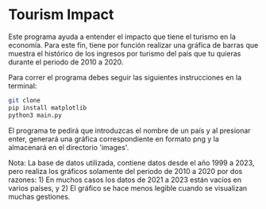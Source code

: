 # Tourism Impact

Este programa ayuda a entender el impacto que tiene el turismo en la economía. Para este fin, tiene por función realizar una gráfica de barras que muestra el histórico de los ingresos por turismo del país que tu quieras durante el periodo de 2010 a 2020.

Para correr el programa debes seguir las siguientes instrucciones en la terminal:

```sh
git clone
pip install matplotlib
python3 main.py
```
El programa te pedirá que introduzcas el nombre de un país y al presionar enter, generará una gráfica correspondiente en formato png y la almacenará en el directorio 'images'.


Nota: La base de datos utilizada, contiene datos desde el año 1999 a 2023, pero realiza los gráficos solamente del periodo de 2010 a 2020 por dos razones: 1) En muchos casos los datos de 2021 a 2023 están vacíos en varios países, y 2) El gráfico se hace menos legible cuando se visualizan muchas gestiones.